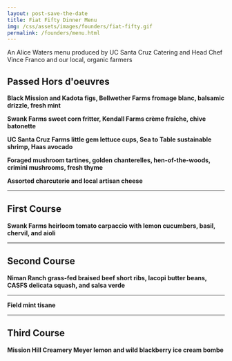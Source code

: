 ```yaml
---
layout: post-save-the-date
title: Fiat Fifty Dinner Menu
img: /css/assets/images/founders/fiat-fifty.gif
permalink: /founders/menu.html
---
```


An Alice Waters menu produced by UC Santa Cruz Catering and Head Chef Vince Franco and our local, organic farmers

## Passed Hors d'oeuvres

**Black Mission and Kadota figs, Bellwether Farms fromage blanc, balsamic drizzle, fresh mint**

**Swank Farms sweet corn fritter, Kendall Farms cr&egrave;me fra&icirc;che, chive batonette**

**UC Santa Cruz Farms little gem lettuce cups, Sea to Table sustainable shrimp, Haas avocado**

**Foraged mushroom tartines, golden chanterelles, hen-of-the-woods, crimini mushrooms, fresh thyme**

**Assorted charcuterie and local artisan cheese**

***

## First Course
**Swank Farms heirloom tomato carpaccio with lemon cucumbers, basil, chervil, and aioli**

***

## Second Course
**Niman Ranch grass-fed braised beef short ribs, Iacopi butter beans, CASFS delicata squash, and salsa verde**

***

**Field mint tisane**

***

## Third Course
**Mission Hill Creamery Meyer lemon and wild blackberry ice cream bombe**

